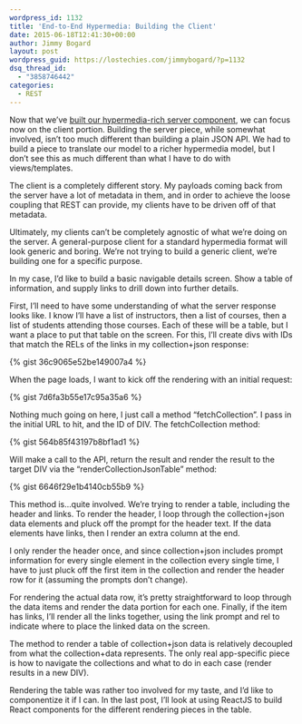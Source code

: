 ```yaml
---
wordpress_id: 1132
title: 'End-to-End Hypermedia: Building the Client'
date: 2015-06-18T12:41:30+00:00
author: Jimmy Bogard
layout: post
wordpress_guid: https://lostechies.com/jimmybogard/?p=1132
dsq_thread_id:
  - "3858746442"
categories:
  - REST
---
```

Now that we&#8217;ve [built our hypermedia-rich server component](https://lostechies.com/jimmybogard/2015/06/03/end-to-end-hypermedia-building-the-server/ "End-to-End Hypermedia: Building the Server"), we can focus now on the client portion. Building the server piece, while somewhat involved, isn&#8217;t too much different than building a plain JSON API. We had to build a piece to translate our model to a richer hypermedia model, but I don&#8217;t see this as much different than what I have to do with views/templates.

The client is a completely different story. My payloads coming back from the server have a lot of metadata in them, and in order to achieve the loose coupling that REST can provide, my clients have to be driven off of that metadata.

Ultimately, my clients can&#8217;t be completely agnostic of what we&#8217;re doing on the server. A general-purpose client for a standard hypermedia format will look generic and boring. We&#8217;re not trying to build a generic client, we&#8217;re building one for a specific purpose.

In my case, I&#8217;d like to build a basic navigable details screen. Show a table of information, and supply links to drill down into further details.

First, I&#8217;ll need to have some understanding of what the server response looks like. I know I&#8217;ll have a list of instructors, then a list of courses, then a list of students attending those courses. Each of these will be a table, but I want a place to put that table on the screen. For this, I&#8217;ll create divs with IDs that match the RELs of the links in my collection+json response:

{% gist 36c9065e52be149007a4 %}

When the page loads, I want to kick off the rendering with an initial request:

{% gist 7d6fa3b55e17c95a35a6 %}

Nothing much going on here, I just call a method &#8220;fetchCollection&#8221;. I pass in the initial URL to hit, and the ID of DIV. The fetchCollection method:

{% gist 564b85f43197b8bf1ad1 %}

Will make a call to the API, return the result and render the result to the target DIV via the &#8220;renderCollectionJsonTable&#8221; method:

{% gist 6646f29e1b4140cb55b9 %}

This method is&#8230;quite involved. We&#8217;re trying to render a table, including the header and links. To render the header, I loop through the collection+json data elements and pluck off the prompt for the header text. If the data elements have links, then I render an extra column at the end.

I only render the header once, and since collection+json includes prompt information for every single element in the collection every single time, I have to just pluck off the first item in the collection and render the header row for it (assuming the prompts don&#8217;t change).

For rendering the actual data row, it&#8217;s pretty straightforward to loop through the data items and render the data portion for each one. Finally, if the item has links, I&#8217;ll render all the links together, using the link prompt and rel to indicate where to place the linked data on the screen.

The method to render a table of collection+json data is relatively decoupled from what the collection+data represents. The only real app-specific piece is how to navigate the collections and what to do in each case (render results in a new DIV).

Rendering the table was rather too involved for my taste, and I&#8217;d like to componentize it if I can. In the last post, I&#8217;ll look at using ReactJS to build React components for the different rendering pieces in the table.
